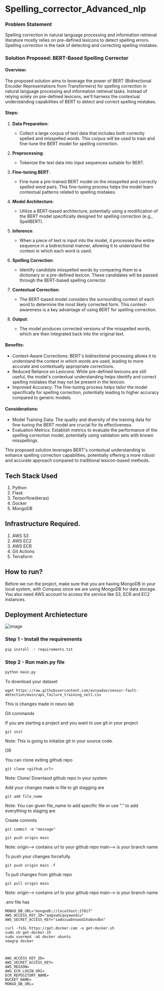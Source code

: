 # Spelling_corrector_Advanced_nlp
### Problem Statement
Spelling correction in natural language processing and information retrieval literature mostly relies on pre-defined lexicons to detect spelling errors. Spelling correction is the task of detecting and correcting spelling mistakes.

### Solution Proposed: BERT-Based Spelling Corrector

#### Overview:
The proposed solution aims to leverage the power of BERT (Bidirectional Encoder Representations from Transformers) for spelling correction in natural language processing and information retrieval tasks. Instead of relying solely on pre-defined lexicons, we'll harness the contextual understanding capabilities of BERT to detect and correct spelling mistakes.

#### Steps:

1. **Data Preparation**:
   - Collect a large corpus of text data that includes both correctly spelled and misspelled words. This corpus will be used to train and fine-tune the BERT model for spelling correction.

2. **Preprocessing**:
   - Tokenize the text data into input sequences suitable for BERT.

3. **Fine-tuning BERT**:
   - Fine-tune a pre-trained BERT model on the misspelled and correctly spelled word pairs. This fine-tuning process helps the model learn contextual patterns related to spelling mistakes.

4. **Model Architecture**:
   - Utilize a BERT-based architecture, potentially using a modification of the BERT model specifically designed for spelling correction (e.g., SpellBERT).

5. **Inference**:
   - When a piece of text is input into the model, it processes the entire sequence in a bidirectional manner, allowing it to understand the context in which each word is used.

6. **Spelling Correction**:
   - Identify candidate misspelled words by comparing them to a dictionary or a pre-defined lexicon. These candidates will be passed through the BERT-based spelling corrector.

7. **Contextual Correction**:
   - The BERT-based model considers the surrounding context of each word to determine the most likely corrected form. This context-awareness is a key advantage of using BERT for spelling correction.

8. **Output**:
   - The model produces corrected versions of the misspelled words, which are then integrated back into the original text.

#### Benefits:

- Context-Aware Corrections: BERT's bidirectional processing allows it to understand the context in which words are used, leading to more accurate and contextually appropriate corrections.
- Reduced Reliance on Lexicons: While pre-defined lexicons are still useful, the model's contextual understanding helps identify and correct spelling mistakes that may not be present in the lexicon.
- Improved Accuracy: The fine-tuning process helps tailor the model specifically for spelling correction, potentially leading to higher accuracy compared to generic models.

#### Considerations:

- Model Training Data: The quality and diversity of the training data for fine-tuning the BERT model are crucial for its effectiveness.
- Evaluation Metrics: Establish metrics to evaluate the performance of the spelling correction model, potentially using validation sets with known misspellings.

This proposed solution leverages BERT's contextual understanding to enhance spelling correction capabilities, potentially offering a more robust and accurate approach compared to traditional lexicon-based methods.


## Tech Stack Used
1. Python 
2. Flask
3. Tensorflow(keras)
4. Docker
5. MongoDB

## Infrastructure Required.

1. AWS S3
2. AWS EC2
3. AWS ECR
4. Git Actions
5. Terraform

## How to run?
Before we run the project, make sure that you are having MongoDB in your local system, with Compass since we are using MongoDB for data storage. You also need AWS account to access the service like S3, ECR and EC2 instances.


## Deployment Archietecture
![image](https://user-images.githubusercontent.com/57321948/193536973-4530fe7d-5509-4609-bfd2-cd702fc82423.png)



### Step 1 - Install the requirements

```bash
pip install -r requirements.txt
```

### Step 2 - Run main.py file

```bash
python main.py
```

To download your dataset

```
wget https://raw.githubusercontent.com/avnyadav/sensor-fault-detection/main/aps_failure_training_set1.csv
```

This is changes made in neuro lab

Git commands

If you are starting a project and you want to use git in your project
```
git init
```
Note: This is going to initalize git in your source code.


OR

You can clone exiting github repo
```
git clone <github_url>
```
Note: Clone/ Downlaod github  repo in your system


Add your changes made in file to git stagging are
```
git add file_name
```
Note: You can given file_name to add specific file or use "." to add everything to staging are


Create commits
```
git commit -m "message"
```

```
git push origin main
```
Note: origin--> contains url to your github repo
main--> is your branch name 

To push your changes forcefully.
```
git push origin main -f
```


To pull  changes from github repo
```
git pull origin main
```
Note: origin--> contains url to your github repo
main--> is your branch name


.env file has
```
MONGO_DB_URL="mongodb://localhost:27017"
AWS_ACCESS_KEY_ID="aagswdiquyawvdiu"
AWS_SECRET_ACCESS_KEY="sadoiuabnswodihabosdbn"
```

```
curl -fsSL https://get.docker.com -o get-docker.sh
sudo sh get-docker.sh
sudo usermod -aG docker ubuntu
newgrp docker
```


```


AWS_ACCESS_KEY_ID=
AWS_SECRET_ACCESS_KEY=
AWS_REGION=
AWS_ECR_LOGIN_URI=
ECR_REPOSITORY_NAME=
BUCKET_NAME=
MONGO_DB_URL=
```























